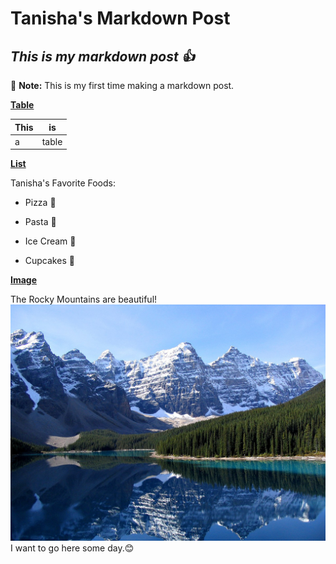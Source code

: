 # Tanisha's Markdown Post
## *This is my markdown post :+1:*
:memo: **Note:** This is my first time making a markdown post.

<ins>**Table**</ins>

| This | is   |
|------|------|
|   a  | table|

<ins>**List**</ins>


Tanisha's Favorite Foods: 

* Pizza 🍕

* Pasta 🥘

* Ice Cream 🍨

* Cupcakes 🧁

<ins>**Image**</ins>


The Rocky Mountains are beautiful! 
![I want to go here some day!](/images/rocky-mountains.jpg "Rocky Mountains")
I want to go here some day.:blush:
